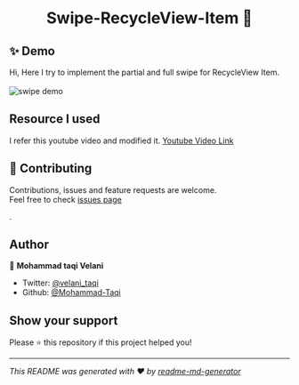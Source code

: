 <h1 align="center">Swipe-RecycleView-Item 👋</h1>

## ✨ Demo

Hi,
Here I try to implement the partial and full swipe for RecycleView Item.<br /><br />
![swipe demo](https://user-images.githubusercontent.com/60095441/213108685-a35d36fe-01d6-4d63-b923-c1fd9c914de1.gif)


## Resource I used
I refer this youtube video and modified it.
<a href="https://youtu.be/Cam2AvfJilY" target="https://youtu.be/Cam2AvfJilY">Youtube Video Link</a>

## 🤝 Contributing

Contributions, issues and feature requests are welcome.<br />
Feel free to check [issues page](https://github.com/Mohammad-Taqi/Swipe-RecycleView-Item/issues)


.<br />

## Author

👤 **Mohammad taqi Velani**

- Twitter: [@velani_taqi](https://twitter.com/velani_taqi)
- Github: [@Mohammad-Taqi](https://github.com/Mohammad-Taqi)

## Show your support

Please ⭐️ this repository if this project helped you!




---

_This README was generated with ❤️ by [readme-md-generator](https://github.com/kefranabg/readme-md-generator)_

